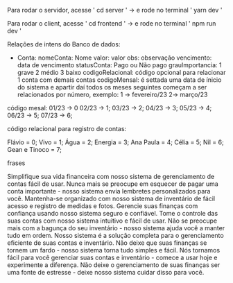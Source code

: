 Para rodar o servidor, acesse ' cd server ' -> e rode no terminal ' yarn dev '

Para rodar o client, acesse ' cd frontend ' -> e rode no terminal ' npm run dev '

Relações de intens do Banco de dados:

 - Conta:
nomeConta: Nome
valor: valor
obs: observação
vencimento: data de vencimento
statusConta: Pago ou Não pago
grauImportancia: 1 grave 2 médio 3 baixo
codigoRelacional: código opcional para relacionar 1 conta com demais contas
codigoMensal: é settada uma data de ínicio do sistema e apartir daí todos os meses seguintes começam a ser relacionados por número, exemplo: 1 -> fevereiro/23 2-> março/23

código mesal:
01/23 -> 0
02/23 -> 1;
03/23 -> 2;
04/23 -> 3;
05/23 -> 4;
06/23 -> 5;
07/23 -> 6;

código relacional para registro de contas:

Flávio = 0;
Vivo = 1;
Água = 2;
Energia = 3; 
Ana Paula = 4;
Célia = 5;
Nil = 6;
Gean e Tinoco = 7;

frases

Simplifique sua vida financeira com nosso sistema de gerenciamento de contas fácil de usar.
Nunca mais se preocupe em esquecer de pagar uma conta importante - nosso sistema envia lembretes personalizados para você.
Mantenha-se organizado com nosso sistema de inventário de fácil acesso e registro de medidas e fotos.
Gerencie suas finanças com confiança usando nosso sistema seguro e confiável.
Tome o controle das suas contas com nosso sistema intuitivo e fácil de usar.
Não se preocupe mais com a bagunça do seu inventário - nosso sistema ajuda você a manter tudo em ordem.
Nosso sistema é a solução completa para o gerenciamento eficiente de suas contas e inventário.
Não deixe que suas finanças se tornem um fardo - nosso sistema torna tudo simples e fácil.
Nós tornamos fácil para você gerenciar suas contas e inventário - comece a usar hoje e experimente a diferença.
Não deixe o gerenciamento de suas finanças ser uma fonte de estresse - deixe nosso sistema cuidar disso para você.